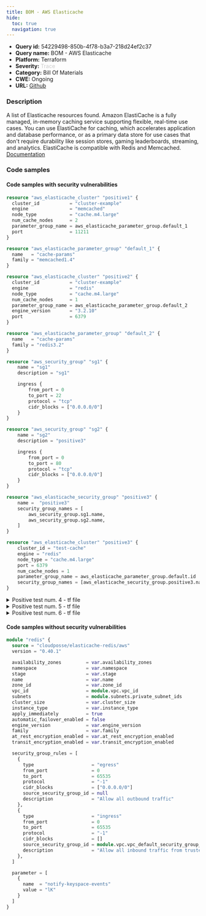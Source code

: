```yaml
---
title: BOM - AWS Elasticache
hide:
  toc: true
  navigation: true
---
```


-   **Query id:** 54229498-850b-4f78-b3a7-218d24ef2c37
-   **Query name:** BOM - AWS Elasticache
-   **Platform:** Terraform
-   **Severity:** <span style="color:#CCCCCC">Trace</span>
-   **Category:** Bill Of Materials
-   **CWE:** Ongoing
-   **URL:** [Github](https://github.com/DataDog/kics/tree/master/assets/queries/terraform/aws_bom/elasticache)

### Description
A list of Elasticache resources found. Amazon ElastiCache is a fully managed, in-memory caching service supporting flexible, real-time use cases. You can use ElastiCache for caching, which accelerates application and database performance, or as a primary data store for use cases that don't require durability like session stores, gaming leaderboards, streaming, and analytics. ElastiCache is compatible with Redis and Memcached.<br>
[Documentation](https://kics.io)

### Code samples
#### Code samples with security vulnerabilities
```tf title="Positive test num. 1 - tf file" hl_lines="1"
resource "aws_elasticache_cluster" "positive1" {
  cluster_id           = "cluster-example"
  engine               = "memcached"
  node_type            = "cache.m4.large"
  num_cache_nodes      = 2
  parameter_group_name = aws_elasticache_parameter_group.default_1
  port                 = 11211
}

resource "aws_elasticache_parameter_group" "default_1" {
  name   = "cache-params"
  family = "memcached1.4"
}

```
```tf title="Positive test num. 2 - tf file" hl_lines="1"
resource "aws_elasticache_cluster" "positive2" {
  cluster_id           = "cluster-example"
  engine               = "redis"
  node_type            = "cache.m4.large"
  num_cache_nodes      = 1
  parameter_group_name = aws_elasticache_parameter_group.default_2
  engine_version       = "3.2.10"
  port                 = 6379
}

resource "aws_elasticache_parameter_group" "default_2" {
  name   = "cache-params"
  family = "redis3.2"
}

```
```tf title="Positive test num. 3 - tf file" hl_lines="33"
resource "aws_security_group" "sg1" {
    name = "sg1"
    description = "sg1"

    ingress {
        from_port = 0
        to_port = 22
        protocol = "tcp"
        cidr_blocks = ["0.0.0.0/0"]
    }
}

resource "aws_security_group" "sg2" {
    name = "sg2"
    description = "positive3"

    ingress {
        from_port = 0
        to_port = 80
        protocol = "tcp"
        cidr_blocks = ["0.0.0.0/0"]
    }
}

resource "aws_elasticache_security_group" "positive3" {
    name =  "positive3"
    security_group_names = [
        aws_security_group.sg1.name,
        aws_security_group.sg2.name,
    ]
}

resource "aws_elasticache_cluster" "positive3" {
    cluster_id = "test-cache"
    engine = "redis"
    node_type = "cache.m4.large"
    port = 6379
    num_cache_nodes = 1
    parameter_group_name = aws_elasticache_parameter_group.default.id
    security_group_names = [aws_elasticache_security_group.positive3.name]
}

```
<details><summary>Positive test num. 4 - tf file</summary>

```tf hl_lines="33"
resource "aws_security_group" "sg11" {
    name = "sg1"
    description = "sg11"

    ingress {
        from_port = 0
        to_port = 22
        protocol = "tcp"
        cidr_blocks = ["0.0.2.0/0"]
    }
}

resource "aws_security_group" "sg22" {
    name = "sg22"
    description = "positive3"

    ingress {
        from_port = 0
        to_port = 80
        protocol = "tcp"
        cidr_blocks = ["0.0.2.0/0"]
    }
}

resource "aws_elasticache_security_group" "positive4" {
    name =  "positive4"
    security_group_names = [
        aws_security_group.sg11.name,
        aws_security_group.sg22.name,
    ]
}

resource "aws_elasticache_cluster" "positive4" {
    cluster_id = "test-cache"
    engine = "redis"
    node_type = "cache.m4.large"
    port = 6379
    num_cache_nodes = 1
    parameter_group_name = aws_elasticache_parameter_group.default.id
    security_group_names = [aws_elasticache_security_group.positive4.name]
}

```
</details>
<details><summary>Positive test num. 5 - tf file</summary>

```tf hl_lines="13"
resource "aws_security_group" "sgg" {
    name = "sgg"
    description = "sgg"

    ingress {
        from_port = 0
        to_port = 22
        protocol = "tcp"
        cidr_blocks = ["0.0.2.0/0"]
    }
}

resource "aws_elasticache_cluster" "positive5" {
    cluster_id = "test-cache"
    engine = "redis"
    node_type = "cache.m4.large"
    port = 6379
    num_cache_nodes = 1
    parameter_group_name = aws_elasticache_parameter_group.default.id
    security_group_names = [aws_security_group.sgg.name]
}

```
</details>
<details><summary>Positive test num. 6 - tf file</summary>

```tf hl_lines="13"
resource "aws_security_group" "sg6" {
    name = "sg6"
    description = "sg6"

    ingress {
        from_port = 0
        to_port = 22
        protocol = "tcp"
        cidr_blocks = ["0.0.0.0/0"]
    }
}

resource "aws_elasticache_cluster" "positive6" {
    cluster_id = "test-cache"
    engine = "redis"
    node_type = "cache.m4.large"
    port = 6379
    num_cache_nodes = 1
    parameter_group_name = aws_elasticache_parameter_group.default.id
     security_group_ids = [aws_security_group.sg6.id]
}

```
</details>


#### Code samples without security vulnerabilities
```tf title="Negative test num. 1 - tf file"
module "redis" {
  source = "cloudposse/elasticache-redis/aws"
  version = "0.40.1"

  availability_zones         = var.availability_zones
  namespace                  = var.namespace
  stage                      = var.stage
  name                       = var.name
  zone_id                    = var.zone_id
  vpc_id                     = module.vpc.vpc_id
  subnets                    = module.subnets.private_subnet_ids
  cluster_size               = var.cluster_size
  instance_type              = var.instance_type
  apply_immediately          = true
  automatic_failover_enabled = false
  engine_version             = var.engine_version
  family                     = var.family
  at_rest_encryption_enabled = var.at_rest_encryption_enabled
  transit_encryption_enabled = var.transit_encryption_enabled

  security_group_rules = [
    {
      type                     = "egress"
      from_port                = 0
      to_port                  = 65535
      protocol                 = "-1"
      cidr_blocks              = ["0.0.0.0/0"]
      source_security_group_id = null
      description              = "Allow all outbound traffic"
    },
    {
      type                     = "ingress"
      from_port                = 0
      to_port                  = 65535
      protocol                 = "-1"
      cidr_blocks              = []
      source_security_group_id = module.vpc.vpc_default_security_group_id
      description              = "Allow all inbound traffic from trusted Security Groups"
    },
  ]

  parameter = [
    {
      name  = "notify-keyspace-events"
      value = "lK"
    }
  ]
}

```
